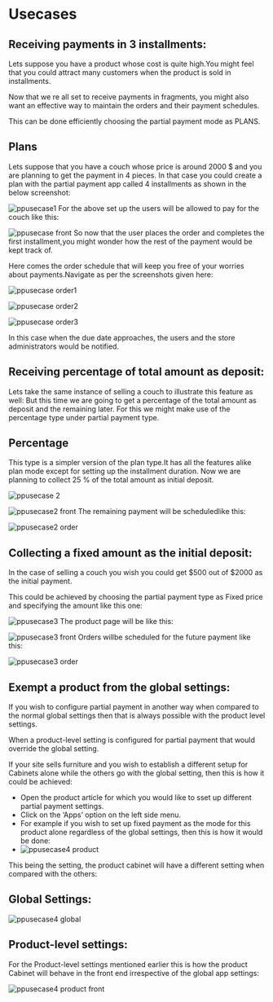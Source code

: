 # Usecases

## Receiving payments in 3 installments: <a id="receiving-payments-in-3-installments"></a>

Lets suppose you have a product whose cost is quite high.You might feel that you could attract many customers when the product is sold in installments.

Now that we re all set to receive payments in fragments, you might also want an effective way to maintain the orders and their payment schedules.

This can be done efficiently choosing the partial payment mode as PLANS.

## Plans <a id="plans"></a>

Lets suppose that you have a couch whose price is around 2000 $ and you are planning to get the payment in 4 pieces. In that case you could create a plan with the partial payment app called 4 installments as shown in the below screenshot:

![ppusecase1](https://raw.githubusercontent.com/j2store/doc-images/master/partial-payments/usecases/app_partialpaymentusecase1.png) For the above set up the users will be allowed to pay for the couch like this:

![ppusecase front](https://raw.githubusercontent.com/j2store/doc-images/master/partial-payments/usecases/app_partialpaymentusecase1front.png) So now that the user places the order and completes the first installment,you might wonder how the rest of the payment would be kept track of.

Here comes the order schedule that will keep you free of your worries about payments.Navigate as per the screenshots given here:

![ppusecase order1](https://raw.githubusercontent.com/j2store/doc-images/master/partial-payments/usecases/app_partialpaymentusecase1order1.png)

![ppusecase order2](https://raw.githubusercontent.com/j2store/doc-images/master/partial-payments/usecases/app_partialpaymentusecase1order2.png)

![ppusecase order3](https://raw.githubusercontent.com/j2store/doc-images/master/partial-payments/usecases/app_partialpaymentusecase1order3.png)

In this case when the due date approaches, the users and the store administrators would be notified.

## Receiving percentage of total amount as deposit: <a id="receiving-percentage-of-total-amount-as-deposit"></a>

Lets take the same instance of selling a couch to illustrate this feature as well: But this time we are going to get a percentage of the total amount as deposit and the remaining later. For this we might make use of the percentage type under partial payment type.

## Percentage <a id="percentage"></a>

This type is a simpler version of the plan type.It has all the features alike plan mode except for setting up the installment duration. Now we are planning to collect 25 % of the total amount as initial deposit.

![ppusecase 2](https://raw.githubusercontent.com/j2store/doc-images/master/partial-payments/usecases/app_partialpaymentusecase2.png)

![ppusecase2 front](https://raw.githubusercontent.com/j2store/doc-images/master/partial-payments/usecases/app_partialpaymentusecase2front.png) The remaining payment will be scheduledlike this:

![ppusecase2 order](https://raw.githubusercontent.com/j2store/doc-images/master/partial-payments/usecases/app_partialpaymentusecase2order.png)

## Collecting a fixed amount as the initial deposit: <a id="collecting-a-fixed-amount-as-the-initial-deposit"></a>

In the case of selling a couch you wish you could get $500 out of $2000 as the initial payment.

This could be achieved by choosing the partial payment type as Fixed price and specifying the amount like this one:

![ppusecase3](https://raw.githubusercontent.com/j2store/doc-images/master/partial-payments/usecases/app_partialpaymentusecase3.png) The product page will be like this:

![ppusecase3 front](https://raw.githubusercontent.com/j2store/doc-images/master/partial-payments/usecases/app_partialpaymentusecase3front.png) Orders willbe scheduled for the future payment like this:

![ppusecase3 order](https://raw.githubusercontent.com/j2store/doc-images/master/partial-payments/usecases/app_partialpaymentusecase3order.png)

## Exempt a product from the global settings: <a id="exempt-a-product-from-the-global-settings"></a>

If you wish to configure partial payment in another way when compared to the normal global settings then that is always possible with the product level settings.

When a product-level setting is configured for partial payment that would override the global setting.

If your site sells furniture and you wish to establish a different setup for Cabinets alone while the others go with the global setting, then this is how it could be achieved:

* Open the product article for which you would like to sset up different partial payment settings.
* Click on the ‘Apps’ option on the left side menu.
* For example if you wish to set up fixed payment as the mode for this product alone regardless of the global settings, then this is how it would be done:
* ![ppusecase4 product](https://raw.githubusercontent.com/j2store/doc-images/master/partial-payments/usecases/app_partialpaymentusecase4product.png)

This being the setting, the product cabinet will have a different setting when compared with the others:

## Global Settings: <a id="global-settings"></a>

![ppusecase4 global](https://raw.githubusercontent.com/j2store/doc-images/master/partial-payments/usecases/app_partialpaymentusecase4global.png)

## Product-level settings: <a id="product-level-settings"></a>

For the Product-level settings mentioned earlier this is how the product Cabinet will behave in the front end irrespective of the global app settings:

![ppusecase4 product front](https://raw.githubusercontent.com/j2store/doc-images/master/partial-payments/usecases/app_partialpaymentusecase4productfront.png)

